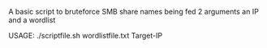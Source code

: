 A basic script to bruteforce SMB share names being fed 2 arguments an IP and a wordlist

USAGE:
./scriptfile.sh wordlistfile.txt Target-IP
